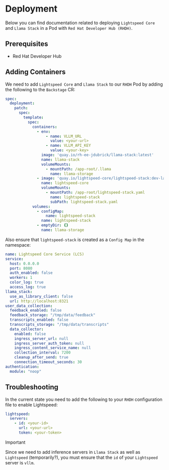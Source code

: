 # Deployment

Below you can find documentation related to deploying `Lightspeed Core` and `Llama Stack` in a Pod with `Red Hat Developer Hub (RHDH)`.

## Prerequisites

- Red Hat Developer Hub

## Adding Containers

We need to add `Lightspeed Core` and `Llama Stack` to our `RHDH` Pod by adding the following to the `Backstage` CR:

```yaml
spec:
  deployment:
    patch:
      spec:
        template:
          spec:
            containers:
              - env:
                  - name: VLLM_URL
                    value: <your-url>
                  - name: VLLM_API_KEY
                    value: <your-key>
                image: 'quay.io/rh-ee-jdubrick/llama-stack:latest'
                name: llama-stack
                volumeMounts:
                  - mountPath: /app-root/.llama
                    name: llama-storage
              - image: 'quay.io/lightspeed-core/lightspeed-stack:dev-latest'
                name: lightspeed-core
                volumeMounts:
                  - mountPath: /app-root/lightspeed-stack.yaml
                    name: lightspeed-stack
                    subPath: lightspeed-stack.yaml
            volumes:
              - configMap:
                  name: lightspeed-stack
                name: lightspeed-stack
              - emptyDir: {}
                name: llama-storage
```

Also ensure that `lightspeed-stack` is created as a `Config Map` in the namespace:

```yaml
name: Lightspeed Core Service (LCS)
service:
  host: 0.0.0.0
  port: 8080
  auth_enabled: false
  workers: 1
  color_log: true
  access_log: true
llama_stack:
  use_as_library_client: false
  url: http://localhost:8321
user_data_collection:
  feedback_enabled: false
  feedback_storage: "/tmp/data/feedback"
  transcripts_enabled: false
  transcripts_storage: "/tmp/data/transcripts"
  data_collector:
    enabled: false
    ingress_server_url: null
    ingress_server_auth_token: null
    ingress_content_service_name: null
    collection_interval: 7200
    cleanup_after_send: true
    connection_timeout_seconds: 30
authentication:
  module: "noop"
```

## Troubleshooting

In the current state you need to add the following to your `RHDH` configuration file to enable Lightspeed:

```yaml
lightspeed:
  servers:
    - id: <your-id>
      url: <your-url>
      token: <your-token>
```

> [!IMPORTANT]
> Since we need to add inference servers in `Llama Stack` as well as `Lightspeed` (temporarily?), you must ensure that the `id` of your `Lightspeed` server is `vllm`.